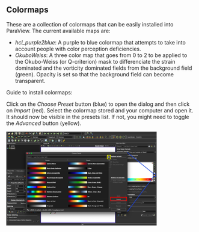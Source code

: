 ## Colormaps

These are a collection of colormaps that can be easily installed into ParaView. The current available maps are:

* _hcl_purple2blue_: A purple to blue colormap that attempts to take into account people with color perception deficiencies.
* _OkuboWeiss_: A three color map that goes from 0 to 2 to be applied to the Okubo-Weiss (or Q-criterion) mask to differenciate the strain dominated and the vorticity dominated fields from the background field (green). Opacity is set so that the background field can become transparent.

Guide to install colormaps:

Click on the _Choose Preset_ button (blue) to open the dialog and then click on _Import_ (red). Select the colormap stored and your computer and open it. It should now be visible in the presets list. If not, you might need to toggle the _Advanced_ button (yellow).

<img src="https://github.com/inogs/OGSParaviewSuite/blob/master/Colormaps/doc/1.png" alt="" width="400"/>